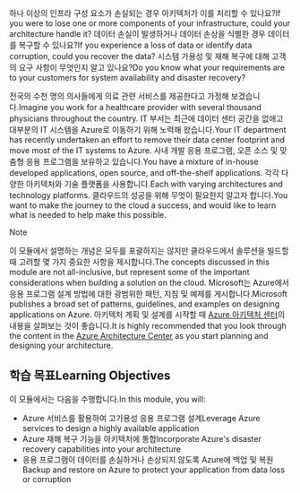 <span data-ttu-id="ad5dd-101">하나 이상의 인프라 구성 요소가 손실되는 경우 아키텍처가 이를 처리할 수 있나요?</span><span class="sxs-lookup"><span data-stu-id="ad5dd-101">If you were to lose one or more components of your infrastructure, could your architecture handle it?</span></span> <span data-ttu-id="ad5dd-102">데이터 손실이 발생하거나 데이터 손상을 식별한 경우 데이터를 복구할 수 있나요?</span><span class="sxs-lookup"><span data-stu-id="ad5dd-102">If you experience a loss of data or identify data corruption, could you recover the data?</span></span> <span data-ttu-id="ad5dd-103">시스템 가용성 및 재해 복구에 대해 고객의 요구 사항이 무엇인지 알고 있나요?</span><span class="sxs-lookup"><span data-stu-id="ad5dd-103">Do you know what your requirements are to your customers for system availability and disaster recovery?</span></span>

<span data-ttu-id="ad5dd-104">전국의 수천 명의 의사들에게 의료 관련 서비스를 제공한다고 가정해 보겠습니다.</span><span class="sxs-lookup"><span data-stu-id="ad5dd-104">Imagine you work for a healthcare provider with several thousand physicians throughout the country.</span></span> <span data-ttu-id="ad5dd-105">IT 부서는 최근에 데이터 센터 공간을 없애고 대부분의 IT 시스템을 Azure로 이동하기 위해 노력해 왔습니다.</span><span class="sxs-lookup"><span data-stu-id="ad5dd-105">Your IT department has recently undertaken an effort to remove their data center footprint and move most of the IT systems to Azure.</span></span> <span data-ttu-id="ad5dd-106">사내 개발 응용 프로그램, 오픈 소스 및 맞춤형 응용 프로그램을 보유하고 있습니다.</span><span class="sxs-lookup"><span data-stu-id="ad5dd-106">You have a mixture of in-house developed applications, open source, and off-the-shelf applications.</span></span> <span data-ttu-id="ad5dd-107">각각 다양한 아키텍처와 기술 플랫폼을 사용합니다.</span><span class="sxs-lookup"><span data-stu-id="ad5dd-107">Each with varying architectures and technology platforms.</span></span> <span data-ttu-id="ad5dd-108">클라우드의 성공을 위해 무엇이 필요한지 알고자 합니다.</span><span class="sxs-lookup"><span data-stu-id="ad5dd-108">You want to make the journey to the cloud a success, and would like to learn what is needed to help make this possible.</span></span>  

> [!NOTE]
> <span data-ttu-id="ad5dd-109">이 모듈에서 설명하는 개념은 모두를 포괄하지는 않지만 클라우드에서 솔루션을 빌드할 때 고려할 몇 가지 중요한 사항을 제시합니다.</span><span class="sxs-lookup"><span data-stu-id="ad5dd-109">The concepts discussed in this module are not all-inclusive, but represent some of the important considerations when building a solution on the cloud.</span></span> <span data-ttu-id="ad5dd-110">Microsoft는 Azure에서 응용 프로그램 설계 방법에 대한 광범위한 패턴, 지침 및 예제를 게시합니다.</span><span class="sxs-lookup"><span data-stu-id="ad5dd-110">Microsoft publishes a broad set of patterns, guidelines, and examples on designing applications on Azure.</span></span> <span data-ttu-id="ad5dd-111">아키텍처 계획 및 설계를 시작할 때 [Azure 아키텍처 센터](https://docs.microsoft.com/azure/architecture/)의 내용을 살펴보는 것이 좋습니다.</span><span class="sxs-lookup"><span data-stu-id="ad5dd-111">It is highly recommended that you look through the content in the [Azure Architecture Center](https://docs.microsoft.com/azure/architecture/) as you start planning and designing your architecture.</span></span>

## <a name="learning-objectives"></a><span data-ttu-id="ad5dd-112">학습 목표</span><span class="sxs-lookup"><span data-stu-id="ad5dd-112">Learning Objectives</span></span>

<span data-ttu-id="ad5dd-113">이 모듈에서는 다음을 수행합니다.</span><span class="sxs-lookup"><span data-stu-id="ad5dd-113">In this module, you will:</span></span>

- <span data-ttu-id="ad5dd-114">Azure 서비스를 활용하여 고가용성 응용 프로그램 설계</span><span class="sxs-lookup"><span data-stu-id="ad5dd-114">Leverage Azure services to design a highly available application</span></span>
- <span data-ttu-id="ad5dd-115">Azure 재해 복구 기능을 아키텍처에 통합</span><span class="sxs-lookup"><span data-stu-id="ad5dd-115">Incorporate Azure's disaster recovery capabilities into your architecture</span></span>
- <span data-ttu-id="ad5dd-116">응용 프로그램이 데이터를 손실하거나 손상되지 않도록 Azure에 백업 및 복원</span><span class="sxs-lookup"><span data-stu-id="ad5dd-116">Backup and restore on Azure to protect your application from data loss or corruption</span></span>